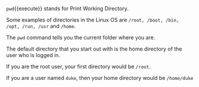 `pwd`{{execute}} stands for Print Working Directory.  

Some examples of directories in the Linux OS are `/root, /boot, /bin, /opt, /run, /usr` and `/home`.

The `pwd` command tells you the current folder where you are.  

The default directory that you start out with is the home directory of the user who is logged in.  

If you are the root user, your first directory would be `/root`.   

If you are a user named `duke`, then your home directory would be `/home/duke`  
